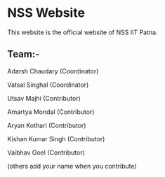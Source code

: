 # NSS Website

This website is the official website of NSS IIT Patna.

## Team:-

Adarsh Chaudary (Coordinator)

Vatsal Singhal (Coordinator)

Utsav Majhi (Contributor)

Amartya Mondal (Contributor)

Aryan Kothari (Contributor)

Kishan Kumar Singh (Contributor)

Vaibhav Goel (Contributor)

(others add your name when you contribute)

